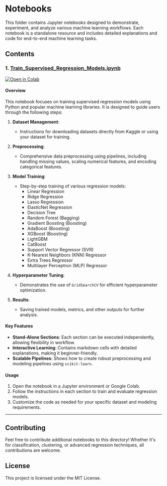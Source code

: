 # Notebooks

This folder contains Jupyter notebooks designed to demonstrate, experiment, and analyze various machine learning workflows. Each notebook is a standalone resource and includes detailed explanations and code for end-to-end machine learning tasks.

## Contents

### 1. [Train_Supervised_Regression_Models.ipynb](Train_Supervised_Regression_Models.ipynb)
[![Open in Colab](https://colab.research.google.com/assets/colab-badge.svg)](https://colab.research.google.com/github/mboukabous/AI-Algorithms-Made-Easy/blob/main/notebooks/Train_Supervised_Regression_Models.ipynb)

#### Overview
This notebook focuses on training supervised regression models using Python and popular machine learning libraries. It is designed to guide users through the following steps:

1. **Dataset Management**:
   - Instructions for downloading datasets directly from Kaggle or using your dataset for training.

2. **Preprocessing**:
   - Comprehensive data preprocessing using pipelines, including handling missing values, scaling numerical features, and encoding categorical features.

3. **Model Training**:
   - Step-by-step training of various regression models:
     - Linear Regression
     - Ridge Regression
     - Lasso Regression
     - ElasticNet Regression
     - Decision Tree
     - Random Forest (Bagging)
     - Gradient Boosting (Boosting)
     - AdaBoost (Boosting)
     - XGBoost (Boosting)
     - LightGBM
     - CatBoost
     - Support Vector Regressor (SVR)
     - K-Nearest Neighbors (KNN) Regressor
     - Extra Trees Regressor
     - Multilayer Perceptron (MLP) Regressor

4. **Hyperparameter Tuning**:
   - Demonstrates the use of `GridSearchCV` for efficient hyperparameter optimization.

5. **Results**:
   - Saving trained models, metrics, and other outputs for further analysis.

#### Key Features
- **Stand-Alone Sections**: 
  Each section can be executed independently, allowing flexibility in workflow.
- **Interactive Learning**: 
  Contains markdown cells with detailed explanations, making it beginner-friendly.
- **Scalable Pipelines**:
  Shows how to create robust preprocessing and modeling pipelines using `scikit-learn`.

#### Usage
1. Open the notebook in a Jupyter environment or Google Colab.
2. Follow the instructions in each section to train and evaluate regression models.
3. Customize the code as needed for your specific dataset and modeling requirements.

---

## Contributing
Feel free to contribute additional notebooks to this directory! Whether it's for classification, clustering, or advanced regression techniques, all contributions are welcome.

## License
This project is licensed under the MIT License.
